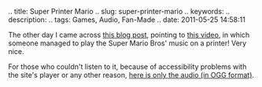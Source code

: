 .. title: Super Printer Mario
.. slug: super-printer-mario
.. keywords: 
.. description: 
.. tags: Games, Audio, Fan-Made
.. date: 2011-05-25 14:58:11

The other day I came across [this blog post][theblogpost], pointing to [this video][thevideo], in which someone managed to play the Super Mario Bros' music on a printer! Very nice.

For those who couldn't listen to it, because of accessibility problems with the site's player or any other reason, [here is only the audio (in OGG format)][theaudio].

[theblogpost]: http://marcio.whodesigner.com.br/2010/08/musicas-do-mario-so-que-na-impressora/
[thevideo]: http://vimeo.com/3983501
[theaudio]: http://aiyumi.opendrive.com/files/81148384_etwk0/printer-mario.ogg